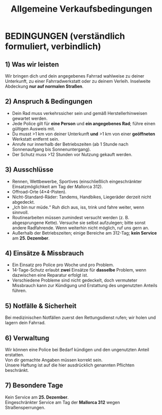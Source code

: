 ﻿---
title: "Allgemeine Verkaufsbedingungen"
description: "Bedingungen für den Kauf von Produkten und Dienstleistungen von Mallorca Bicycle Rescue."
menu:
  legal:
    name: "Allgemeine Verkaufsbedingungen"
    weight: 40
---

# BEDINGUNGEN (verständlich formuliert, verbindlich)

## 1) Was wir leisten
Wir bringen dich und dein angegebenes Fahrrad wahlweise zu deiner Unterkunft, zu einer Fahrradwerkstatt oder zu deinem Verleih. Inselweite Abdeckung **nur auf normalen Straßen**.

## 2) Anspruch & Bedingungen
- Dein Rad muss verkehrssicher sein und gemäß Herstellerhinweisen gewartet werden.  
- Jede Police gilt für **eine Person** und **ein angegebenes Rad**; führe einen gültigen Ausweis mit.  
- Du musst >1 km von deiner Unterkunft **und** >1 km von einer **geöffneten** Werkstatt entfernt sein.  
- Anrufe nur innerhalb der Betriebszeiten (ab 1 Stunde nach Sonnenaufgang bis Sonnenuntergang).  
- Der Schutz muss >12 Stunden vor Nutzung gekauft werden.

## 3) Ausschlüsse
- Rennen, Wettbewerbe, Sportives (einschließlich eingeschränkter Einsatzmöglichkeit am Tag der Mallorca 312).  
- Offroad-Orte (4×4-Pisten).  
- Nicht-Standard-Räder: Tandems, Handbikes, Liegeräder derzeit nicht abgedeckt.  
- „Ich bin nur müde.“ Ruh dich aus, iss, trink und fahre weiter, wenn sinnvoll.  
- Routinearbeiten müssen zumindest versucht werden (z. B. abgesprungene Kette). Versuche sie selbst aufzulegen; bitte sonst andere Radfahrende. Wenn weiterhin nicht möglich, ruf uns gern an.  
- Außerhalb der Betriebszeiten; einige Bereiche am 312-Tag; **kein Service** am **25. Dezember**.

## 4) Einsätze & Missbrauch
- Ein Einsatz pro Police pro Woche und pro Problem.  
- 14-Tage-Schutz erlaubt **zwei** Einsätze für **dasselbe** Problem, wenn dazwischen eine Reparatur erfolgt ist.  
- Verschiedene Probleme sind nicht gedeckelt, doch vermuteter Missbrauch kann zur Kündigung und Erstattung des ungenutzten Anteils führen.

## 5) Notfälle & Sicherheit
Bei medizinischen Notfällen zuerst den Rettungsdienst rufen; wir holen und lagern dein Fahrrad.

## 6) Verwaltung
Wir können eine Police bei Bedarf kündigen und den ungenutzten Anteil erstatten.  
Von dir gemachte Angaben müssen korrekt sein.  
Unsere Haftung ist auf die hier ausdrücklich genannten Pflichten beschränkt.

## 7) Besondere Tage
Kein Service am **25. Dezember**.  
Eingeschränkter Service am Tag der **Mallorca 312** wegen Straßensperrungen.
